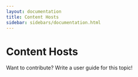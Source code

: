 ```yaml
---
layout: documentation
title: Content Hosts
sidebar: sidebars/documentation.html
---
```


# Content Hosts

Want to contribute? Write a user guide for this topic!
